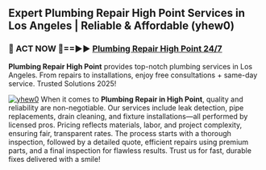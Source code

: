 ## Expert Plumbing Repair High Point Services in Los Angeles | Reliable & Affordable (yhew0)  

<h3>🚿 ACT NOW 🌟==►► <a href="https://tinyurl.com/2ne6vx2x" rel="nofollow">Plumbing Repair High Point 24/7</a></h3>

**Plumbing Repair High Point** provides top-notch plumbing services in Los Angeles. From repairs to installations, enjoy free consultations + same-day service. Trusted Solutions 2025!

[![yhew0](https://i.imgur.com/4PFF4AK.jpeg)](https://tinyurl.com/2ne6vx2x)
When it comes to **Plumbing Repair in High Point**, quality and reliability are non-negotiable. Our services include leak detection, pipe replacements, drain cleaning, and fixture installations—all performed by licensed pros. Pricing reflects materials, labor, and project complexity, ensuring fair, transparent rates. The process starts with a thorough inspection, followed by a detailed quote, efficient repairs using premium parts, and a final inspection for flawless results. Trust us for fast, durable fixes delivered with a smile!